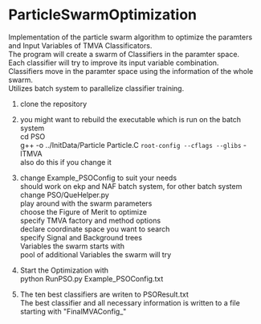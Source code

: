 # ParticleSwarmOptimization

Implementation of the particle swarm algorithm to optimize the paramters and Input Variables of TMVA Classificators.  
The program will create a swarm of Classifiers in the paramter space.  
Each classifier will try to improve its input variable combination.  
Classifiers move in the paramter space using the information of the whole swarm.  
Utilizes batch system to parallelize classifier training.  


1) clone the repository  

2) you might want to rebuild the executable which is run on the batch system  
   cd PSO  
   g++ -o ../InitData/Particle Particle.C `root-config --cflags --glibs` -lTMVA  
   also do this if you change it  


2) change Example_PSOConfig to suit your needs  
     should work on ekp and NAF batch system, for other batch system change PSO/QueHelper.py  
     play around with the swarm parameters  
     choose the Figure of Merit to optimize  
     specify TMVA factory and method options  
     declare coordinate space you want to search  
     specify Signal and Background trees   
     Variables the swarm starts with   
     pool of additional Variables the swarm will try  
    
3) Start the Optimization with  
    python RunPSO.py Example_PSOConfig.txt  
    
4) The ten best classifiers are writen to PSOResult.txt  
   The best classifier and all necessary information is written to a file starting with "FinalMVAConfig_"  
   
   
